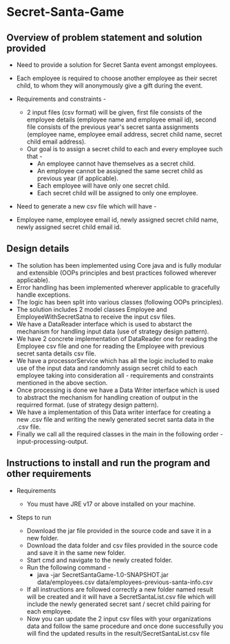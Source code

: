# Secret-Santa-Game

Overview of problem statement and solution provided
---

- Need to provide a solution for Secret Santa event amongst employees.
- Each employee is required to choose another employee as their secret child, to whom they will anonymously give a gift during the event.

- Requirements and constraints - 
  - 2 input files (csv format) will be given, first file consists of the employee details (employee name and employee email id), second file consists of the previous year's      secret santa assignments (employee name, employee email address, secret child name, secret child email address).
  - Our goal is to assign a secret child to each and every employee such that - 
    - An employee cannot have themselves as a secret child.
    - An employee cannot be assigned the same secret child as previous year (if applicable).
    - Each employee will have only one secret child.
    - Each secret child will be assigned to only one employee.

- Need to generate a new csv file which will have - 
- Employee name, employee email id, newly assigned secret child name, newly assigned secret child email id.

Design details
---

- The solution has been implemented using Core java and is fully modular and extensible (OOPs principles and best practices followed wherever applicable).
- Error handling has been implemented wherever applicable to gracefully handle exceptions.
- The logic has been split into various classes (following OOPs principles).
- The solution includes 2 model classes Employee and EmployeeWithSecretSatna to receive the input csv files.
- We have a DataReader interface which is used to abstarct the mechanism for handling input data (use of strategy design pattern).
- We have 2 concrete implementation of DataReader one for reading the Employee csv file and one for reading the Employee with previous secret santa details csv file.
- We have a processorService which has all the logic included to make use of the input data and randomnly assign secret child to each employee taking into consideration all - requirements and constraints mentioned in the above section.
- Once processing is done we have a Data Writer interface which is used to abstract the mechanism for handling creation of output in the requirred format. (use of strategy design pattern).
- We have a implementation of this Data writer interface for creating a new .csv file and writing the newly generated secret santa data in the .csv file.
- Finally we call all the required classes in the main in the following order - input-processing-output.

Instructions to install and run the program and other requirements
---
- Requirements
  - You must have JRE v17 or above installed on your machine.

- Steps to run
  - Download the jar file provided in the source code and save it in a new folder.
  - Download the data folder and csv files provided in the source code and save it in the same new folder.
  - Start cmd and navigate to the newly created folder.
  - Run the following command -
      - java -jar SecretSantaGame-1.0-SNAPSHOT.jar data/employees.csv data/employees-previous-santa-info.csv
  - If all instructions are followed correctly a new folder named result will be created and it will have a SecretSantaList.csv file which will include the newly generated secret sant / secret child pairing for each employee.
  - Now you can update the 2 input csv files with your organizations data and follow the same procedure and once done successfully you will find the updated results in the result/SecretSantaList.csv file

